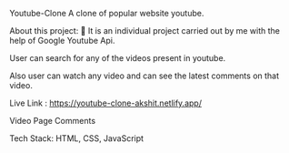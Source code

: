Youtube-Clone
A clone of popular website youtube.

About this project: 🙌
It is an individual project carried out by me with the help of Google Youtube Api.

User can search for any of the videos present in youtube.

Also user can watch any video and can see the latest comments on that video.

Live Link : https://youtube-clone-akshit.netlify.app/

Video Page Comments

Tech Stack:
HTML,
CSS,
JavaScript
